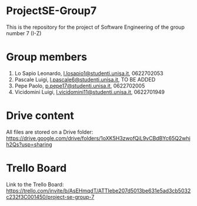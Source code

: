 # ProjectSE-Group7
This is the repository for the project of Software Engineering of the group number 7 (I-Z)

# Group members
1. Lo Sapio Leonardo, l.losapio1@studenti.unisa.it, 0622702053
2. Pascale Luigi, l.pascale6@studenti.unisa.it, TO BE ADDED
3. Pepe Paolo, p.pepe17@studenti.unisa.it, 0622702005
4. Vicidomini Luigi, l.vicidomini11@studenti.unisa.it, 0622701949

# Drive content
All files are stored on a Drive folder: 
https://drive.google.com/drive/folders/1oXK5H3zwofQiL9vCBdBYc65Q2whjh2Qs?usp=sharing

# Trello Board
Link to the Trello Board: 
https://trello.com/invite/b/AsEHmqdT/ATTIebe207d5013be631e5ad3cb5032c232f3C001450/project-se-group-7
